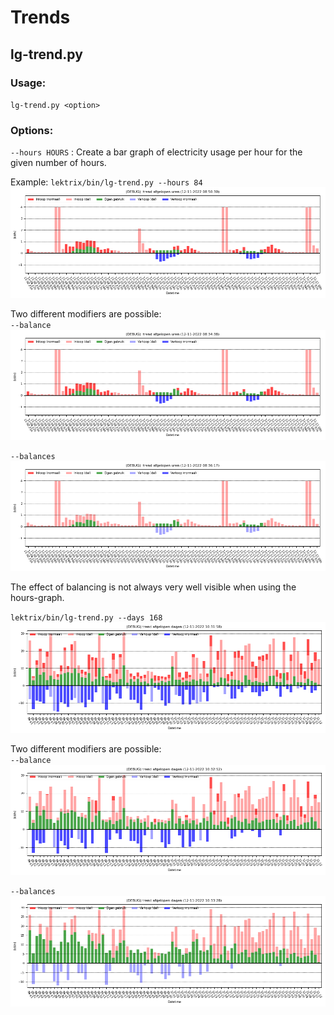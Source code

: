 # Trends

## lg-trend.py

### Usage:
`lg-trend.py <option>`

### Options:
`--hours HOURS` : Create a bar graph of electricity usage per hour for the given number of hours.

Example:
`lektrix/bin/lg-trend.py --hours 84`
![alt](lex_pasthours_mains.png)

Two different modifiers are possible:  
`--balance`
![alt](lex_pasthours_mains_balance.png)

`--balances`
![alt](lex_pasthours_mains_balances.png)

The effect of balancing is not always very well visible when using the hours-graph.

`lektrix/bin/lg-trend.py --days 168`
![alt](lex_pastdays_mains.png)

Two different modifiers are possible:  
`--balance`
![alt](lex_pastdays_mains_balance.png)

`--balances`
![alt](lex_pastdays_mains_balances.png)
